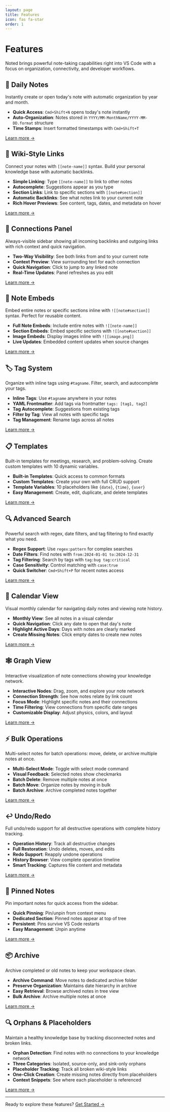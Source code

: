```yaml
---
layout: page
title: Features
icon: fas fa-star
order: 1
---
```


# Features

Noted brings powerful note-taking capabilities right into VS Code with a focus on organization, connectivity, and developer workflows.

## 📝 Daily Notes

Instantly create or open today's note with automatic organization by year and month.

- **Quick Access**: `Cmd+Shift+N` opens today's note instantly
- **Auto-Organization**: Notes stored in `YYYY/MM-MonthName/YYYY-MM-DD.format` structure
- **Time Stamps**: Insert formatted timestamps with `Cmd+Shift+T`

[Learn more →](/noted/posts/daily-notes/)

## 🔗 Wiki-Style Links

Connect your notes with `[[note-name]]` syntax. Build your personal knowledge base with automatic backlinks.

- **Simple Linking**: Type `[[note-name]]` to link to other notes
- **Autocomplete**: Suggestions appear as you type
- **Section Links**: Link to specific sections with `[[note#section]]`
- **Automatic Backlinks**: See what notes link to your current note
- **Rich Hover Previews**: See content, tags, dates, and metadata on hover

[Learn more →](/noted/posts/wiki-links/)

## 🔄 Connections Panel

Always-visible sidebar showing all incoming backlinks and outgoing links with rich context and quick navigation.

- **Two-Way Visibility**: See both links from and to your current note
- **Context Preview**: View surrounding text for each connection
- **Quick Navigation**: Click to jump to any linked note
- **Real-Time Updates**: Panel refreshes as you edit

[Learn more →](/noted/posts/connections/)

## 📄 Note Embeds

Embed entire notes or specific sections inline with `![[note#section]]` syntax. Perfect for reusable content.

- **Full Note Embeds**: Include entire notes with `![[note-name]]`
- **Section Embeds**: Embed specific sections with `![[note#section]]`
- **Image Embeds**: Display images inline with `![[image.png]]`
- **Live Updates**: Embedded content updates when source changes

[Learn more →](/noted/posts/embeds/)

## 🏷️ Tag System

Organize with inline tags using `#tagname`. Filter, search, and autocomplete your tags.

- **Inline Tags**: Use `#tagname` anywhere in your notes
- **YAML Frontmatter**: Add tags via frontmatter `tags: [tag1, tag2]`
- **Tag Autocomplete**: Suggestions from existing tags
- **Filter by Tag**: View all notes with specific tags
- **Tag Management**: Rename tags across all notes

[Learn more →](/noted/posts/tags/)

## 📋 Templates

Built-in templates for meetings, research, and problem-solving. Create custom templates with 10 dynamic variables.

- **Built-in Templates**: Quick access to common formats
- **Custom Templates**: Create your own with full CRUD support
- **Template Variables**: 10 placeholders like `{date}`, `{time}`, `{user}`
- **Easy Management**: Create, edit, duplicate, and delete templates

[Learn more →](/noted/posts/templates/)

## 🔍 Advanced Search

Powerful search with regex, date filters, and tag filtering to find exactly what you need.

- **Regex Support**: Use `regex:pattern` for complex searches
- **Date Filters**: Find notes with `from:2024-01-01 to:2024-12-31`
- **Tag Filtering**: Search by tags with `tag:bug tag:critical`
- **Case Sensitivity**: Control matching with `case:true`
- **Quick Switcher**: `Cmd+Shift+P` for recent notes access

[Learn more →](/noted/posts/search/)

## 📅 Calendar View

Visual monthly calendar for navigating daily notes and viewing note history.

- **Monthly View**: See all notes in a visual calendar
- **Quick Navigation**: Click any date to open that day's note
- **Highlight Active Days**: Days with notes are clearly marked
- **Create Missing Notes**: Click empty dates to create new notes

[Learn more →](/noted/posts/calendar/)

## 🕸️ Graph View

Interactive visualization of note connections showing your knowledge network.

- **Interactive Nodes**: Drag, zoom, and explore your note network
- **Connection Strength**: See how notes relate by link count
- **Focus Mode**: Highlight specific notes and their connections
- **Time Filtering**: View connections from specific date ranges
- **Customizable Display**: Adjust physics, colors, and layout

[Learn more →](/noted/posts/graph/)

## ⚡ Bulk Operations

Multi-select notes for batch operations: move, delete, or archive multiple notes at once.

- **Multi-Select Mode**: Toggle with select mode command
- **Visual Feedback**: Selected notes show checkmarks
- **Batch Delete**: Remove multiple notes at once
- **Batch Move**: Organize notes by moving in bulk
- **Batch Archive**: Archive completed notes together

[Learn more →](/noted/posts/bulk-operations/)

## ↩️ Undo/Redo

Full undo/redo support for all destructive operations with complete history tracking.

- **Operation History**: Track all destructive changes
- **Full Restoration**: Undo deletes, moves, and edits
- **Redo Support**: Reapply undone operations
- **History Browser**: View complete operation timeline
- **Smart Tracking**: Captures file content and metadata

[Learn more →](/noted/posts/undo-redo/)

## 📌 Pinned Notes

Pin important notes for quick access from the sidebar.

- **Quick Pinning**: Pin/unpin from context menu
- **Dedicated Section**: Pinned notes appear at top of tree
- **Persistent**: Pins survive VS Code restarts
- **Easy Management**: Unpin anytime

[Learn more →](/noted/posts/pinned-notes/)

## 📦 Archive

Archive completed or old notes to keep your workspace clean.

- **Archive Command**: Move notes to dedicated archive folder
- **Preserve Organization**: Maintains date hierarchy in archive
- **Easy Retrieval**: Browse archived notes in tree view
- **Bulk Archive**: Archive multiple notes at once

[Learn more →](/noted/posts/archive/)

## 🔍 Orphans & Placeholders

Maintain a healthy knowledge base by tracking disconnected notes and broken links.

- **Orphan Detection**: Find notes with no connections to your knowledge network
- **Three Categories**: Isolated, source-only, and sink-only orphans
- **Placeholder Tracking**: Track all broken wiki-style links
- **One-Click Creation**: Create missing notes directly from placeholders
- **Context Snippets**: See where each placeholder is referenced

[Learn more →](/noted/posts/orphans-placeholders/)

---

Ready to explore these features? [Get Started →](/noted/posts/getting-started/)
